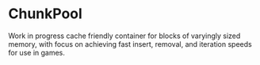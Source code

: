 # ChunkPool

Work in progress cache friendly container for blocks of varyingly sized memory, with focus on achieving fast insert, removal, and iteration speeds for use in games.